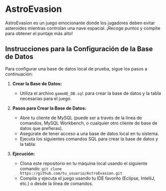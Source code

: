 # AstroEvasion

AstroEvasion es un juego emocionante donde los jugadores deben evitar asteroides mientras controlan una nave espacial. ¡Recoge puntos y compite para obtener el puntaje más alto!

## Instrucciones para la Configuración de la Base de Datos

Para configurar una base de datos local de prueba, sigue los pasos a continuación:

1. **Crear la Base de Datos:**
   - Utiliza el archivo `gameAE_DB.sql` para crear la base de datos y la tabla necesarias para el juego.

2. **Pasos para Crear la Base de Datos:**
   - Abre tu cliente de MySQL (puede ser a través de la línea de comandos, MySQL Workbench, o cualquier otro cliente de base de datos que prefieras).
   - Asegúrate de tener acceso a una base de datos local en tu sistema.
   - Ejecuta los siguientes comandos SQL para crear la base de datos y la tabla:
3. **Ejecución:**
   - Clona este repositorio en tu máquina local usando el siguiente comando:
     ```git clone https://github.com/tu_usuario/AstroEvasion.git```
   - Compila y ejecuta el juego usando tu IDE favorito (Eclipse, IntelliJ, etc.) o desde la línea de comandos.

